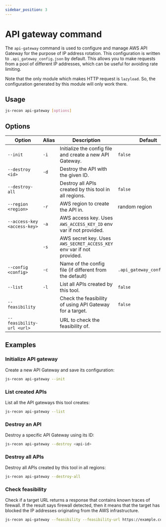 ```yaml
---
sidebar_position: 3
---
```


# API gateway command

The `api-gateway` command is used to configure and manage AWS API Gateway for the purpose of IP address rotation. This configuration is written to `.api_gateway_config.json` by default. This allows you to make requests from a pool of different IP addresses, which can be useful for avoiding rate limiting.

Note that the only module which makes HTTP request is `lazyload`. So, the configuration generated by this module will only work there.

## Usage

```bash
js-recon api-gateway [options]
```

## Options

| Option                      | Alias | Description                                                           | Default                    | Required |
| --------------------------- | ----- | --------------------------------------------------------------------- | -------------------------- | -------- |
| `--init`                    | `-i`  | Initialize the config file and create a new API Gateway.              | `false`                    | No       |
| `--destroy <id>`            | `-d`  | Destroy the API with the given ID.                                    |                            | No       |
| `--destroy-all`             |       | Destroy all APIs created by this tool in all regions.                 | `false`                    | No       |
| `--region <region>`         | `-r`  | AWS region to create the API in.                                      | random region              | No       |
| `--access-key <access-key>` | `-a`  | AWS access key. Uses `AWS_ACCESS_KEY_ID` env var if not provided.     |                            | No       |
| ` `                         | `-s`  | AWS secret key. Uses `AWS_SECRET_ACCESS_KEY` env var if not provided. |                            | No       |
| `--config <config>`         | `-c`  | Name of the config file (if different from the default)               | `.api_gateway_config.json` | No       |
| `--list`                    | `-l`  | List all APIs created by this tool.                                   | `false`                    | No       |
| `--feasibility`             |       | Check the feasibility of using API Gateway for a target.              | `false`                    | No       |
| `--feasibility-url <url>`   |       | URL to check the feasibility of.                                      |                            | No       |

## Examples

### Initialize API gateway

Create a new API Gateway and save its configuration:

```bash
js-recon api-gateway --init
```

### List created APIs

List all the API gateways this tool creates:

```bash
js-recon api-gateway --list
```

### Destroy an API

Destroy a specific API Gateway using its ID:

```bash
js-recon api-gateway --destroy <api-id>
```

### Destroy all APIs

Destroy all APIs created by this tool in all regions:

```bash
js-recon api-gateway --destroy-all
```

### Check feasibility

Check if a target URL returns a response that contains known traces of firewall. If the result says firewall detected, then it means that the target has blocked the IP addresses originating from the AWS infrastructure.

```bash
js-recon api-gateway --feasibility --feasibility-url https://example.com
```
